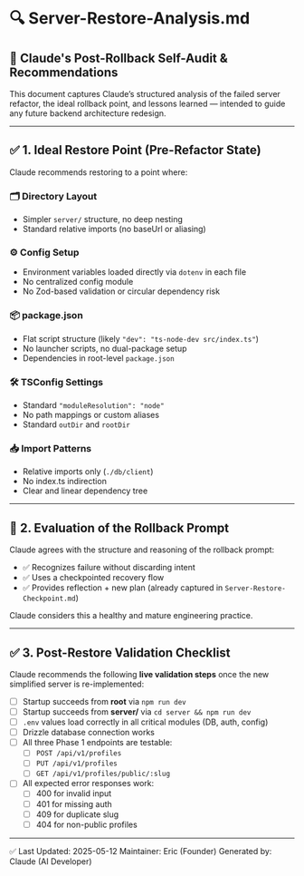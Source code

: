 # 🔍 Server-Restore-Analysis.md

## 🧠 Claude's Post-Rollback Self-Audit & Recommendations

This document captures Claude’s structured analysis of the failed server refactor, the ideal rollback point, and lessons learned — intended to guide any future backend architecture redesign.

---

## ✅ 1. Ideal Restore Point (Pre-Refactor State)

Claude recommends restoring to a point where:

### 🗂 Directory Layout
- Simpler `server/` structure, no deep nesting
- Standard relative imports (no baseUrl or aliasing)

### ⚙️ Config Setup
- Environment variables loaded directly via `dotenv` in each file
- No centralized config module
- No Zod-based validation or circular dependency risk

### 📦 package.json
- Flat script structure (likely `"dev": "ts-node-dev src/index.ts"`)
- No launcher scripts, no dual-package setup
- Dependencies in root-level `package.json`

### 🛠 TSConfig Settings
- Standard `"moduleResolution": "node"`
- No path mappings or custom aliases
- Standard `outDir` and `rootDir`

### 📥 Import Patterns
- Relative imports only (`./db/client`)
- No index.ts indirection
- Clear and linear dependency tree

---

## 🧠 2. Evaluation of the Rollback Prompt

Claude agrees with the structure and reasoning of the rollback prompt:

- ✅ Recognizes failure without discarding intent
- ✅ Uses a checkpointed recovery flow
- ✅ Provides reflection + new plan (already captured in `Server-Restore-Checkpoint.md`)

Claude considers this a healthy and mature engineering practice.

---

## ✅ 3. Post-Restore Validation Checklist

Claude recommends the following **live validation steps** once the new simplified server is re-implemented:

- [ ] Startup succeeds from **root** via `npm run dev`
- [ ] Startup succeeds from **server/** via `cd server && npm run dev`
- [ ] `.env` values load correctly in all critical modules (DB, auth, config)
- [ ] Drizzle database connection works
- [ ] All three Phase 1 endpoints are testable:
  - [ ] `POST /api/v1/profiles`
  - [ ] `PUT /api/v1/profiles`
  - [ ] `GET /api/v1/profiles/public/:slug`
- [ ] All expected error responses work:
  - [ ] 400 for invalid input
  - [ ] 401 for missing auth
  - [ ] 409 for duplicate slug
  - [ ] 404 for non-public profiles

---

✅ Last Updated: 2025-05-12
Maintainer: Eric (Founder)
Generated by: Claude (AI Developer)
